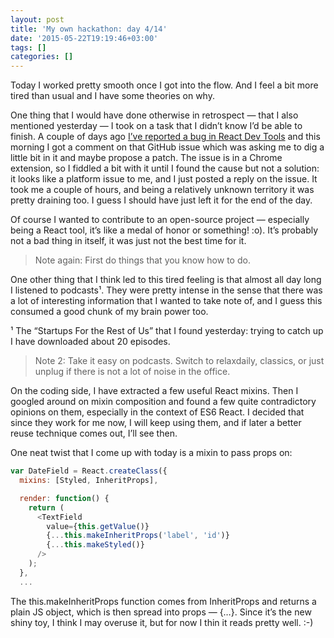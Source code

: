 ```yaml
---
layout: post
title: 'My own hackathon: day 4/14'
date: '2015-05-22T19:19:46+03:00'
tags: []
categories: []
---
```

Today I worked pretty smooth once I got into the flow. And I feel a bit more tired than usual and I have some theories on why.

One thing that I would have done otherwise in retrospect — that I also mentioned yesterday — I took on a task that I didn’t know I’d be able to finish. A couple of days ago [I’ve reported a bug in React Dev Tools](https://github.com/facebook/react-devtools/issues/91) and this morning I got a comment on that GitHub issue which was asking me to dig a little bit in it and maybe propose a patch. The issue is in a Chrome extension, so I fiddled a bit with it until I found the cause but not a solution: it looks like a platform issue to me, and I just posted a reply on the issue. It took me a couple of hours, and being a relatively unknown territory it was pretty draining too. I guess I should have just left it for the end of the day.

Of course I wanted to contribute to an open-source project — especially being a React tool, it’s like a medal of honor or something! :o). It’s probably not a bad thing in itself, it was just not the best time for it.


> Note again: First do things that you know how to do.


One other thing that I think led to this tired feeling is that almost all day long I listened to podcasts¹. They were pretty intense in the sense that there was a lot of interesting information that I wanted to take note of, and I guess this consumed a good chunk of my brain power too.

¹ The “Startups For the Rest of Us” that I found yesterday: trying to catch up I have downloaded about 20 episodes.


> Note 2: Take it easy on podcasts. Switch to relaxdaily, classics, or just unplug if there is not a lot of noise in the office.


On the coding side, I have extracted a few useful React mixins. Then I googled around on mixin composition and found a few quite contradictory opinions on them, especially in the context of ES6 React. I decided that since they work for me now, I will keep using them, and if later a better reuse technique comes out, I’ll see then.

One neat twist that I come up with today is a mixin to pass props on:

```js
var DateField = React.createClass({
  mixins: [Styled, InheritProps],

  render: function() {
    return (
      <TextField
        value={this.getValue()}
        {...this.makeInheritProps('label', 'id')}
        {...this.makeStyled()}
      />
    );
  },
  ...
```

The this.makeInheritProps function comes from InheritProps and returns a plain JS object, which is then spread into props — {…}. Since it’s the new shiny toy, I think I may overuse it, but for now I thin it reads pretty well. :-)
